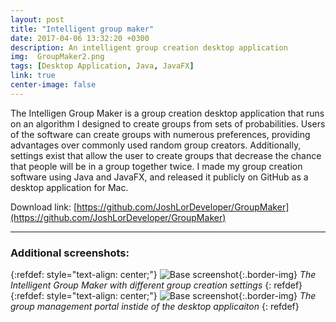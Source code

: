 ```yaml
---
layout: post
title: "Intelligent group maker"
date: 2017-04-06 13:32:20 +0300
description: An intelligent group creation desktop application
img:  GroupMaker2.png
tags: [Desktop Application, Java, JavaFX]
link: true
center-image: false
---
```

The Intelligen Group Maker is a group creation desktop application that runs on an algorithm I designed to create groups from sets of probabilities. Users of the software can create groups with numerous preferences, providing advantages over commonly used random group creators. Additionally, settings exist that allow the user to create groups that decrease the chance that people will be in a group together twice. I made my group creation software using Java and JavaFX, and released it publicly on GitHub as a desktop application for Mac.

Download link: [https://github.com/JoshLorDeveloper/GroupMaker](https://github.com/JoshLorDeveloper/GroupMaker)

---

### Additional screenshots:

{:refdef: style="text-align: center;"}
![Base screenshot]({{site.baseurl}}/assets/img/GroupMaker3.png){:.border-img}
*The Intelligent Group Maker with different group creation settings*
{: refdef}
\
{:refdef: style="text-align: center;"}
![Base screenshot]({{site.baseurl}}/assets/img/GroupMaker1.png){:.border-img}
*The group management portal instide of the desktop applicaiton*
{: refdef}